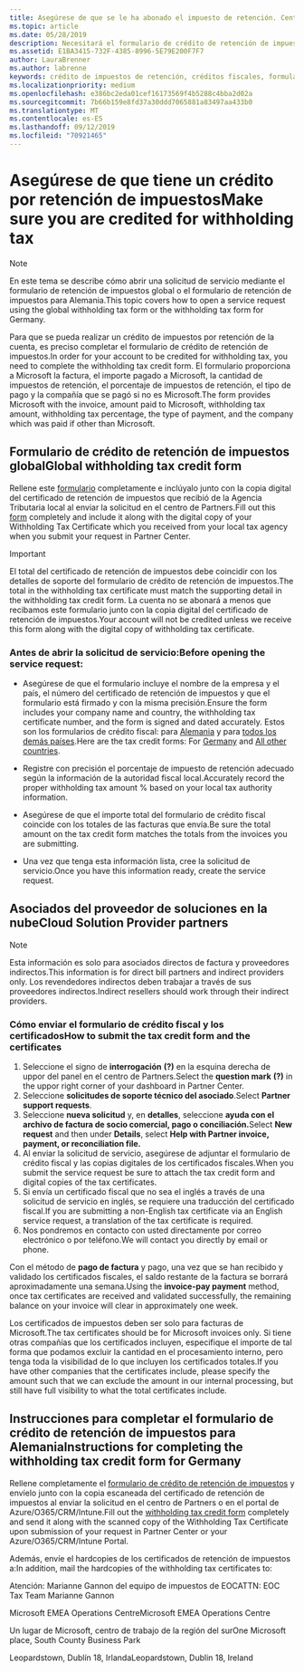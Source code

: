 ```yaml
---
title: Asegúrese de que se le ha abonado el impuesto de retención. Centro de Partners
ms.topic: article
ms.date: 05/28/2019
description: Necesitará el formulario de crédito de retención de impuestos y el certificado de retención de impuestos para abrir una solicitud de servicio.
ms.assetid: E1BA3415-732F-4385-8996-5E79E200F7F7
author: LauraBrenner
ms.author: labrenne
keywords: crédito de impuestos de retención, créditos fiscales, formulario de crédito fiscal alemana, crédito fiscal de formulario
ms.localizationpriority: medium
ms.openlocfilehash: e386bc2eda01cef16173569f4b5288c4bba2d02a
ms.sourcegitcommit: 7b66b159e8fd37a30ddd7065881a83497aa433b0
ms.translationtype: MT
ms.contentlocale: es-ES
ms.lasthandoff: 09/12/2019
ms.locfileid: "70921465"
---
```

# <a name="make-sure-you-are-credited-for-withholding-tax"></a><span data-ttu-id="aa2c8-104">Asegúrese de que tiene un crédito por retención de impuestos</span><span class="sxs-lookup"><span data-stu-id="aa2c8-104">Make sure you are credited for withholding tax</span></span>

>[!Note]
><span data-ttu-id="aa2c8-105">En este tema se describe cómo abrir una solicitud de servicio mediante el formulario de retención de impuestos global o el formulario de retención de impuestos para Alemania.</span><span class="sxs-lookup"><span data-stu-id="aa2c8-105">This topic covers how to open a service request using the global withholding tax form or the withholding tax form for Germany.</span></span>

<span data-ttu-id="aa2c8-106">Para que se pueda realizar un crédito de impuestos por retención de la cuenta, es preciso completar el formulario de crédito de retención de impuestos.</span><span class="sxs-lookup"><span data-stu-id="aa2c8-106">In order for your account to be credited for withholding tax, you need to complete the withholding tax credit form.</span></span> <span data-ttu-id="aa2c8-107">El formulario proporciona a Microsoft la factura, el importe pagado a Microsoft, la cantidad de impuestos de retención, el porcentaje de impuestos de retención, el tipo de pago y la compañía que se pagó si no es Microsoft.</span><span class="sxs-lookup"><span data-stu-id="aa2c8-107">The form provides Microsoft with the invoice, amount paid to Microsoft, withholding tax amount, withholding tax percentage, the type of payment, and the company which was paid if other than Microsoft.</span></span>  

## <a name="global-withholding-tax-credit-form"></a><span data-ttu-id="aa2c8-108">Formulario de crédito de retención de impuestos global</span><span class="sxs-lookup"><span data-stu-id="aa2c8-108">Global withholding tax credit form</span></span>

<span data-ttu-id="aa2c8-109">Rellene este [formulario](https://query.prod.cms.rt.microsoft.com/cms/api/am/binary/RE30311) completamente e inclúyalo junto con la copia digital del certificado de retención de impuestos que recibió de la Agencia Tributaria local al enviar la solicitud en el centro de Partners.</span><span class="sxs-lookup"><span data-stu-id="aa2c8-109">Fill out this [form](https://query.prod.cms.rt.microsoft.com/cms/api/am/binary/RE30311) completely and include it along with the digital copy of your Withholding Tax Certificate which you received from your local tax agency when you submit your request in Partner Center.</span></span>
>[!IMPORTANT]
><span data-ttu-id="aa2c8-110">El total del certificado de retención de impuestos debe coincidir con los detalles de soporte del formulario de crédito de retención de impuestos.</span><span class="sxs-lookup"><span data-stu-id="aa2c8-110">The total in the withholding tax certificate must match the supporting detail in the withholding tax credit form.</span></span> <span data-ttu-id="aa2c8-111">La cuenta no se abonará a menos que recibamos este formulario junto con la copia digital del certificado de retención de impuestos.</span><span class="sxs-lookup"><span data-stu-id="aa2c8-111">Your account will not be credited unless we receive this form along with the digital copy of withholding tax certificate.</span></span>

### <a name="before-opening-the-service-request"></a><span data-ttu-id="aa2c8-112">Antes de abrir la solicitud de servicio:</span><span class="sxs-lookup"><span data-stu-id="aa2c8-112">Before opening the service request:</span></span>

- <span data-ttu-id="aa2c8-113">Asegúrese de que el formulario incluye el nombre de la empresa y el país, el número del certificado de retención de impuestos y que el formulario está firmado y con la misma precisión.</span><span class="sxs-lookup"><span data-stu-id="aa2c8-113">Ensure the form includes your company name and country, the withholding tax certificate number, and the form is signed and dated accurately.</span></span> <span data-ttu-id="aa2c8-114">Estos son los formularios de crédito fiscal: para [Alemania](https://query.prod.cms.rt.microsoft.com/cms/api/am/binary/RE305Lo) y para [todos los demás países](https://query.prod.cms.rt.microsoft.com/cms/api/am/binary/RE30311).</span><span class="sxs-lookup"><span data-stu-id="aa2c8-114">Here are the tax credit forms: For [Germany](https://query.prod.cms.rt.microsoft.com/cms/api/am/binary/RE305Lo) and [All other countries](https://query.prod.cms.rt.microsoft.com/cms/api/am/binary/RE30311).</span></span>

- <span data-ttu-id="aa2c8-115">Registre con precisión el porcentaje de impuesto de retención adecuado según la información de la autoridad fiscal local.</span><span class="sxs-lookup"><span data-stu-id="aa2c8-115">Accurately record the proper withholding tax amount % based on your local tax authority information.</span></span>

- <span data-ttu-id="aa2c8-116">Asegúrese de que el importe total del formulario de crédito fiscal coincide con los totales de las facturas que envía.</span><span class="sxs-lookup"><span data-stu-id="aa2c8-116">Be sure the total amount on the tax credit form matches the totals from the invoices you are submitting.</span></span> 

- <span data-ttu-id="aa2c8-117">Una vez que tenga esta información lista, cree la solicitud de servicio.</span><span class="sxs-lookup"><span data-stu-id="aa2c8-117">Once you have this information ready, create the service request.</span></span>

## <a name="cloud-solution-provider-partners"></a><span data-ttu-id="aa2c8-118">Asociados del proveedor de soluciones en la nube</span><span class="sxs-lookup"><span data-stu-id="aa2c8-118">Cloud Solution Provider partners</span></span>

>[!Note]
><span data-ttu-id="aa2c8-119">Esta información es solo para asociados directos de factura y proveedores indirectos.</span><span class="sxs-lookup"><span data-stu-id="aa2c8-119">This information is for direct bill partners and indirect providers only.</span></span> <span data-ttu-id="aa2c8-120">Los revendedores indirectos deben trabajar a través de sus proveedores indirectos.</span><span class="sxs-lookup"><span data-stu-id="aa2c8-120">Indirect resellers should work through their indirect providers.</span></span>

### <a name="how-to-submit-the-tax-credit-form-and-the-certificates"></a><span data-ttu-id="aa2c8-121">Cómo enviar el formulario de crédito fiscal y los certificados</span><span class="sxs-lookup"><span data-stu-id="aa2c8-121">How to submit the tax credit form and the certificates</span></span>

1. <span data-ttu-id="aa2c8-122">Seleccione el signo de **interrogación** **(?)** en la esquina derecha de uppor del panel en el centro de Partners.</span><span class="sxs-lookup"><span data-stu-id="aa2c8-122">Select the **question mark** **(?)** in the uppor right corner of your dashboard in Partner Center.</span></span>
2. <span data-ttu-id="aa2c8-123">Seleccione **solicitudes de soporte técnico del asociado**.</span><span class="sxs-lookup"><span data-stu-id="aa2c8-123">Select **Partner support requests**.</span></span>
3. <span data-ttu-id="aa2c8-124">Seleccione **nueva solicitud** y, en **detalles**, seleccione **ayuda con el archivo de factura de socio comercial, pago o conciliación.**</span><span class="sxs-lookup"><span data-stu-id="aa2c8-124">Select **New request** and then under **Details**, select **Help with Partner invoice, payment, or reconciliation file.**</span></span>
4. <span data-ttu-id="aa2c8-125">Al enviar la solicitud de servicio, asegúrese de adjuntar el formulario de crédito fiscal y las copias digitales de los certificados fiscales.</span><span class="sxs-lookup"><span data-stu-id="aa2c8-125">When you submit the service request be sure to attach the tax credit form and digital copies of the tax certificates.</span></span>
5. <span data-ttu-id="aa2c8-126">Si envía un certificado fiscal que no sea el inglés a través de una solicitud de servicio en inglés, se requiere una traducción del certificado fiscal.</span><span class="sxs-lookup"><span data-stu-id="aa2c8-126">If you are submitting a non-English tax certificate via an English service request, a translation of the tax certificate is required.</span></span>
6. <span data-ttu-id="aa2c8-127">Nos pondremos en contacto con usted directamente por correo electrónico o por teléfono.</span><span class="sxs-lookup"><span data-stu-id="aa2c8-127">We will contact you directly by email or phone.</span></span>

<span data-ttu-id="aa2c8-128">Con el método de **pago de factura** y pago, una vez que se han recibido y validado los certificados fiscales, el saldo restante de la factura se borrará aproximadamente una semana.</span><span class="sxs-lookup"><span data-stu-id="aa2c8-128">Using the **invoice-pay payment** method, once tax certificates are received and validated successfully, the remaining balance on your invoice will clear in approximately one week.</span></span> 

<span data-ttu-id="aa2c8-129">Los certificados de impuestos deben ser solo para facturas de Microsoft.</span><span class="sxs-lookup"><span data-stu-id="aa2c8-129">The tax certificates should be for Microsoft invoices only.</span></span> <span data-ttu-id="aa2c8-130">Si tiene otras compañías que los certificados incluyen, especifique el importe de tal forma que podamos excluir la cantidad en el procesamiento interno, pero tenga toda la visibilidad de lo que incluyen los certificados totales.</span><span class="sxs-lookup"><span data-stu-id="aa2c8-130">If you have other companies that the certificates include, please specify the amount such that we can exclude the amount in our internal processing, but still have full visibility to what the total certificates include.</span></span> 

## <a name="instructions-for-completing-the-withholding-tax-credit-form-for-germany"></a><span data-ttu-id="aa2c8-131">Instrucciones para completar el formulario de crédito de retención de impuestos para Alemania</span><span class="sxs-lookup"><span data-stu-id="aa2c8-131">Instructions for completing the withholding tax credit form for Germany</span></span>

<span data-ttu-id="aa2c8-132">Rellene completamente el [formulario de crédito de retención de impuestos](https://query.prod.cms.rt.microsoft.com/cms/api/am/binary/RE305Lo) y envíelo junto con la copia escaneada del certificado de retención de impuestos al enviar la solicitud en el centro de Partners o en el portal de Azure/O365/CRM/Intune.</span><span class="sxs-lookup"><span data-stu-id="aa2c8-132">Fill out the [withholding tax credit form](https://query.prod.cms.rt.microsoft.com/cms/api/am/binary/RE305Lo) completely and send it along with the scanned copy of the Withholding Tax Certificate upon submission of your request in Partner Center or your Azure/O365/CRM/Intune Portal.</span></span> 

<span data-ttu-id="aa2c8-133">Además, envíe el hardcopies de los certificados de retención de impuestos a:</span><span class="sxs-lookup"><span data-stu-id="aa2c8-133">In addition, mail the hardcopies of the withholding tax certificates to:</span></span>

<span data-ttu-id="aa2c8-134">Atención: Marianne Gannon del equipo de impuestos de EOC</span><span class="sxs-lookup"><span data-stu-id="aa2c8-134">ATTN: EOC Tax Team Marianne Gannon</span></span>

<span data-ttu-id="aa2c8-135">Microsoft EMEA Operations Centre</span><span class="sxs-lookup"><span data-stu-id="aa2c8-135">Microsoft EMEA Operations Centre</span></span>

<span data-ttu-id="aa2c8-136">Un lugar de Microsoft, centro de trabajo de la región del sur</span><span class="sxs-lookup"><span data-stu-id="aa2c8-136">One Microsoft place, South County Business Park</span></span>

<span data-ttu-id="aa2c8-137">Leopardstown, Dublín 18, Irlanda</span><span class="sxs-lookup"><span data-stu-id="aa2c8-137">Leopardstown, Dublin 18, Ireland</span></span>
